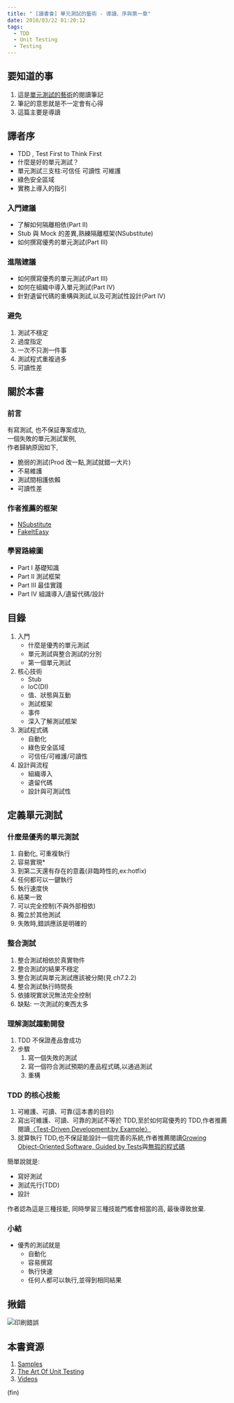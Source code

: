 ```yaml
---
title: " [讀書會] 單元測試的藝術 - 導讀、序與第一章"
date: 2018/03/22 01:20:12
tags:
  - TDD
  - Unit Testing
  - Testing
---
```


## 要知道的事

1. 這是[單元測試的藝術](http://www.books.com.tw/products/0010765689)的閱讀筆記
2. 筆記的意思就是不一定會有心得
3. 這篇主要是導讀

## 譯者序

- TDD , Test First to Think First
- 什麼是好的單元測試？
- 單元測試三支柱:可信任 可讀性 可維護
- 綠色安全區域
- 實務上導入的指引

### 入門建議

- 了解如何隔離相依(Part II)
- Stub 與 Mock 的差異,熟練隔離框架(NSubstitute)
- 如何撰寫優秀的單元測試(Part III)

### 進階建議

- 如何撰寫優秀的單元測試(Part III)
- 如何在組織中導入單元測試(Part IV)
- 針對遺留代碼的重構與測試,以及可測試性設計(Part IV)

### 避免

1. 測試不穩定
2. 過度指定
3. 一次不只測一件事
4. 測試程式重複過多
5. 可讀性差

## 關於本書

### 前言

有寫測試, 也不保証專案成功,  
一個失敗的單元測試案例,  
作者歸納原因如下,

- 脆弱的測試(Prod 改一點,測試就錯一大片)
- 不易維護
- 測試間相護依賴
- 可讀性差

### 作者推薦的框架

- [NSubstitute](http://nsubstitute.github.io)
- [FakeItEasy](https://github.com/FakeItEasy/FakeItEasy)

### 學習路線圖

- Part I 基礎知識
- Part II 測試框架
- Part III 最佳實踐
- Part IV 組識導入/遺留代碼/設計

## 目錄

1. 入門
   - 什麼是優秀的單元測試
   - 單元測試與整合測試的分別
   - 第一個單元測試
2. 核心技術
   - Stub
   - IoC(DI)
   - 值、狀態與互動
   - 測試框架
   - 事件
   - 深入了解測試框架
3. 測試程式碼
   - 自動化
   - 綠色安全區域
   - 可信任/可維護/可讀性
4. 設計與流程
   - 組織導入
   - 遺留代碼
   - 設計與可測試性

## 定義單元測試

### 什麼是優秀的單元測試

1. 自動化, 可重複執行
2. 容易實現\*
3. 到第二天還有存在的意義(非臨時性的,ex:hotfix)
4. 任何都可以一鍵執行
5. 執行速度快
6. 結果一致
7. 可以完全控制(不與外部相依)
8. 獨立於其他測試
9. 失敗時,錯誤應該是明確的

### 整合測試

1. 整合測試相依於真實物件
2. 整合測試的結果不穩定
3. 整合測試與單元測試應該被分開(見 ch7.2.2)
4. 整合測試執行時間長
5. 依據現實狀況無法完全控制
6. 缺點: 一次測試的東西太多

### 理解測試趨動開發

1. TDD 不保證產品會成功
2. 步驟
   1. 寫一個失敗的測試
   2. 寫一個符合測試預期的產品程式碼,以通過測試
   3. 重構

### TDD 的核心技能

1. 可維護、可讀、可靠(這本書的目的)
2. 寫出可維護、可讀、可靠的測試不等於 TDD,至於如何寫優秀的 TDD,作者推薦閱讀[〈Test-Driven Development:by Example〉](https://www.tenlong.com.tw/products/9780321146533)
3. 就算執行 TDD,也不保証能設計一個完善的系統,作者推薦閱讀[Growing Object-Oriented Software, Guided by Tests](http://tl.big5.zxhsd.com/kgsm/ts/big5/2010/07/30/1801246.shtml)與[無瑕的程式碼](https://www.tenlong.com.tw/products/9789862017050)

簡單說就是:

- 寫好測試
- 測試先行(TDD)
- 設計

作者認為這是三種技能, 同時學習三種技能門檻會相當的高, 最後導致放棄.

### 小結

- 優秀的測試就是
  - 自動化
  - 容易撰寫
  - 執行快速
  - 任何人都可以執行,並得到相同結果

## 揪錯

![印刷錯誤](https://i.imgur.com/olnQxQ2.jpg)

## 本書資源

1. [Samples](https://github.com/royosherove/aout2)
2. [The Art Of Unit Testing](http://artofunittesting.com/)
3. [Videos](http://osherove.com/videos/)

(fin)

